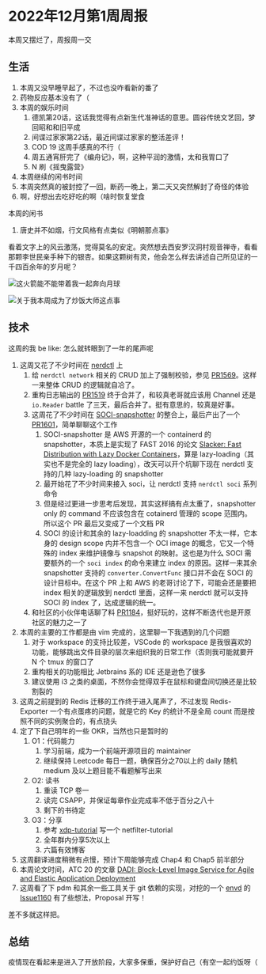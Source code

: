 # 2022年12月第1周周报

本周又摆烂了，周报周一交

## 生活

1. 本周又没早睡早起了，不过也没咋看新的番了
2. 药物反应基本没有了（
3. 本周的娱乐时间
    1. 德凯第20话，这话我觉得有点新生代准神话的意思。圆谷传统文艺回，梦回昭和和旧平成
    2. 间谍过家家第22话，最近间谍过家家的整活差评！
    3. COD 19 这周手感真的不行（
    4. 周五通宵肝完了《编舟记》，啊，这种平润的激情，太和我胃口了
    5. N 刷《摇曳露营》
4. 本周继续的闲书时间
5. 本周突然真的被封控了一回，断药一晚上，第二天又突然解封了奇怪的体验
6. 啊，好想出去吃好吃的啊（啥时恢复堂食

本周的闲书

1. 唐史并不如烟，行文风格有点类似《明朝那点事》

看着文字上的风云激荡，觉得莫名的安定。突然想去西安罗汉洞村观音禅寺，看看那颗李世民亲手种下的银杏。如果这颗树有灵，他会怎么样去讲述自己所见证的一千四百余年的岁月呢？

![这火箭能不能带着我一起奔向月球](https://user-images.githubusercontent.com/7054676/205671267-6db8c6ca-34a2-4554-a636-7cd0e513bb29.jpg)

![关于我本周成为了炒饭大师这点事](https://user-images.githubusercontent.com/7054676/205671431-a22306a0-8615-406b-a9b5-4ed6dc9370cc.jpg)

## 技术

这周的我 be like: 怎么就转眼到了一年的尾声呢

1. 这周又花了不少时间在 [nerdctl](https://github.com/containerd/nerdctl) 上
    1. 给 `nerdctl network` 相关的 CRUD 加上了强制校验，参见 [PR1569](https://github.com/containerd/nerdctl/pull/1569)。这样一来整体 CRUD 的逻辑就自冾了。
    2. 重构日志输出的 [PR1519](https://github.com/containerd/nerdctl/pull/1519) 终于合并了，和较真老哥就应该用 Channel 还是 `io.Reader` battle 了三天，最后合并了。挺有意思的，较真是好事。
    3. 这周花了不少时间在 [SOCI-snapshotter](https://github.com/awslabs/soci-snapshotter) 的整合上，最后产出了一个 [PR1601](https://github.com/containerd/nerdctl/pull/1601)，简单聊聊这个工作
        1. SOCI-snapshotter 是 AWS 开源的一个 containerd 的 snapshotter，本质上是实现了 FAST 2016 的论文 [Slacker: Fast Distribution with Lazy Docker Containers](https://www.usenix.org/conference/fast16/technical-sessions/presentation/harter)，算是 lazy-loading（其实也不是完全的 lazy loading），改天可以开个坑聊下现在 nerdctl 支持的几种 lazy-loading 的 snapshotter
        2. 最开始花了不少时间来接入 soci，让 nerdctl 支持 `nerdctl soci` 系列命令
        3. 但是经过更进一步思考后发现，其实这样搞有点太重了，snapshotter only 的 command 不应该包含在 cotainerd 管理的 scope 范围内。所以这个 PR 最后又变成了一个文档 PR
        4. SOCI 的设计和其余的 lazy-loadding 的 snapshotter 不太一样，它本身的 design scope 内并不包含一个 OCI image 的概念，它又一个特殊的 index 来维护镜像与 snapshot 的映射。这也是为什么 SOCI 需要额外的一个 `soci index` 的命令来建立 index 的原因。这样一来其余 snapshotter 支持的 `converter.ConvertFunc` 接口并不会在 SOCI 的设计目标中。在这个 PR 上和 AWS 的老哥讨论了下，可能会还是要把 index 相关的逻辑放到 nerdctl 里面，这样一来 nerdctl 就可以支持 SOCI 的 index 了，达成逻辑的统一。
    4. 和社区的小伙伴电话聊了料 [PR1184](https://github.com/containerd/nerdctl/pull/1184)，挺好玩的，这样不断迭代也是开原社区的魅力之一了
2. 本周的主要的工作都是由 vim 完成的，这里聊一下我遇到的几个问题
    1. 对于 workspace 的支持比较差，VSCode 的 workspace 是我很喜欢的功能，能够跳出文件目录的层次来组织我的日常工作（否则我可能就要开 N 个 tmux 的窗口了
    2. 重构相关的功能相比 Jetbrains 系的 IDE 还是逊色了很多
    3. 建议使用 i3 之类的桌面，不然你会觉得双手在鼠标和键盘间切换还是比较割裂的
3. 这周之前提到的 Redis 迁移的工作终于进入尾声了，不过发现 Redis-Exporter 一个有点蛋疼的问题，就是它的 Key 的统计不是全局 count 而是按照不同的实例聚合的，有点挠头
4. 定了下自己明年的一些 OKR，当然也只是暂时的
    1. O1：代码能力
        1. 学习前端，成为一个前端开源项目的 maintainer
        2. 继续保持 Leetcode 每日一题，确保百分之70以上的 daily 随机 medium 及以上题目能不看题解写出来
    2. O2: 读书
        1. 重读 TCP 卷一
        2. 读完 CSAPP，并保证每章作业完成率不低于百分之八十
        3. 剩下的书待定
    3. O3：分享
        1. 参考 [xdp-tutorial](https://github.com/xdp-project/xdp-tutorial) 写一个 netfilter-tutorial
        2. 全年群内分享5次以上
        3. 六篇有效博客
5. 这周翻译进度稍微有点慢，预计下周能够完成 Chap4 和 Chap5 前半部分
6. 本周论文时间，ATC 20 的文章 [DADI: Block-Level Image Service for Agile and Elastic Application Deployment](https://www.usenix.org/conference/atc20/presentation/li-huiba)
7. 这周看了下 pdm 和其余一些工具关于 git 依赖的实现，对挖的一个 [envd](https://github.com/tensorchord/envd) 的 [Issue1160](https://github.com/tensorchord/envd/issues/1160) 有了些想法，Proposal 开写！

差不多就这样把。

## 总结

疫情现在看起来是进入了开放阶段，大家多保重，保护好自己（有空一起约饭呀（
